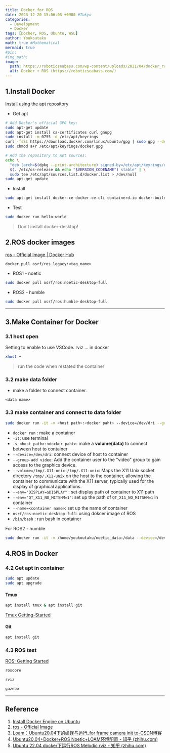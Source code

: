 ```yaml
---
title: Docker for ROS
date: 2023-12-20 15:06:03 +0900 #Tokyo
categories:
  - Development
  - Docker
tags: [Docker, ROS, Ubuntu, WSL]
author: Youkoutaku
math: true #Mathematical
mermaid: true
#pin: 
#img_path: 
image:
  path: https://roboticseabass.com/wp-content/uploads/2021/04/docker_ros_banner-1.png
  alt: Docker + ROS (https://roboticseabass.com/)
---
```


## 1.Install Docker
[Install using the apt repository](https://docs.docker.com/engine/install/ubuntu/#install-using-the-repository)

- Get apt

```bash
# Add Docker's official GPG key:
sudo apt-get update
sudo apt-get install ca-certificates curl gnupg
sudo install -m 0755 -d /etc/apt/keyrings
curl -fsSL https://download.docker.com/linux/ubuntu/gpg | sudo gpg --dearmor -o /etc/apt/keyrings/docker.gpg
sudo chmod a+r /etc/apt/keyrings/docker.gpg
```

```bash
# Add the repository to Apt sources:
echo \
  "deb [arch=$(dpkg --print-architecture) signed-by=/etc/apt/keyrings/docker.gpg] https://download.docker.com/linux/ubuntu \
  $(. /etc/os-release && echo "$VERSION_CODENAME") stable" | \
  sudo tee /etc/apt/sources.list.d/docker.list > /dev/null
sudo apt-get update
```

- Install

```bash
sudo apt-get install docker-ce docker-ce-cli containerd.io docker-buildx-plugin docker-compose-plugin
```

- Test

```bash
sudo docker run hello-world
```

>Don't install docker-desktop!

##  2.ROS docker images
[ros - Official Image | Docker Hub](https://hub.docker.com/_/ros/)

`docker pull osrf/ros_legacy:<tag_name>`

- ROS1 - noetic

```bash
sudo docker pull osrf/ros:noetic-desktop-full
```
- ROS2 - humble

```bash
sudo docker pull osrf/ros:humble-desktop-full
```

---
## 3.Make Container for Docker
### 3.1 host open
Setting to enable to  use VSCode. rviz ... in docker

```bash
xhost +
```
> run the code when restated the container 

### 3.2 make data folder
- make a folder to connect container.

`<data name>`

### 3.3 make container and connect to data folder
```bash
sudo docker run -it -v <host path>:<docker paht> --device=/dev/dri --group-add video --volume=/tmp/.X11-unix:/tmp/.X11-unix  --env="DISPLAY=$DISPLAY" --env="QT_X11_NO_MITSHM=1" --name=<container name> osrf/ros:noetic-desktop-full  /bin/bash
```
- `docker run` : make a container
- `-it`: use terminal
- `-v <host path>:<docker paht>`: make a **volume(data)** to connect between host to container
- `--device=/dev/dri`: connect device of host to container
- `--group-add video`: Add the container user to the "video" group to gain access to the graphics device.
- `--volume=/tmp/.X11-unix:/tmp/.X11-unix`: Maps the X11 Unix socket directory `/tmp/.X11-unix` on the host to the container, allowing the container to communicate with the X11 server, typically used for the display of graphical applications.
- `--env="DISPLAY=$DISPLAY"` : set display path of container to X11 path
- `--env="QT_X11_NO_MITSHM=1"`: set up the path of `QT_X11_NO_MITSHM=1` in container
- `--name=<container name>`: set up the name of container
- `osrf/ros:noetic-desktop-full`: using dokcer image of ROS
- `/bin/bash` : run bash in container

For ROS2 - humble
```bash
sudo docker run -it -v /home/youkoutaku/noetic_data:/data --device=/dev/dri --group-add video --volume=/tmp/.X11-unix:/tmp/.X11-unix  --env="DISPLAY=$DISPLAY" --env="QT_X11_NO_MITSHM=1" --name=humble_ros osrf/ros:humble-desktop-full  /bin/bash
```

## 4.ROS in Docker
### 4.2 Get apt in container 
```bash
sudo apt update
sudo apt upgrade
```

#### Tmux
```bash
apt install tmux & apt install git
```
[Tmux Getting-Started](https://github.com/tmux/tmux/wiki/Getting-Started)

#### Git
```bash
apt install git
```

### 4.3 ROS test
[ROS: Getting Started](https://www.ros.org/blog/getting-started/)

```bash
roscore
```

```bash
rviz
```

```bash
gazebo
```

---
## Reference
1. [Install Docker Engine on Ubuntu](https://docs.docker.com/engine/install/ubuntu/#install-using-the-repository)
2. [ros - Official Image](https://hub.docker.com/_/ros/)
3. [Loam：Ubuntu20.04下的编译与运行_for frame camera init to-CSDN博客](https://blog.csdn.net/weixin_44156680/article/details/117705830)
4. [Ubuntu20.04+Docker+ROS Noetic+LOAM环境配置 - 知乎 (zhihu.com)](https://zhuanlan.zhihu.com/p/552273212)
5. [Ubuntu 22.04 docker下运行ROS Melodic rviz - 知乎 (zhihu.com)](https://zhuanlan.zhihu.com/p/586391583)